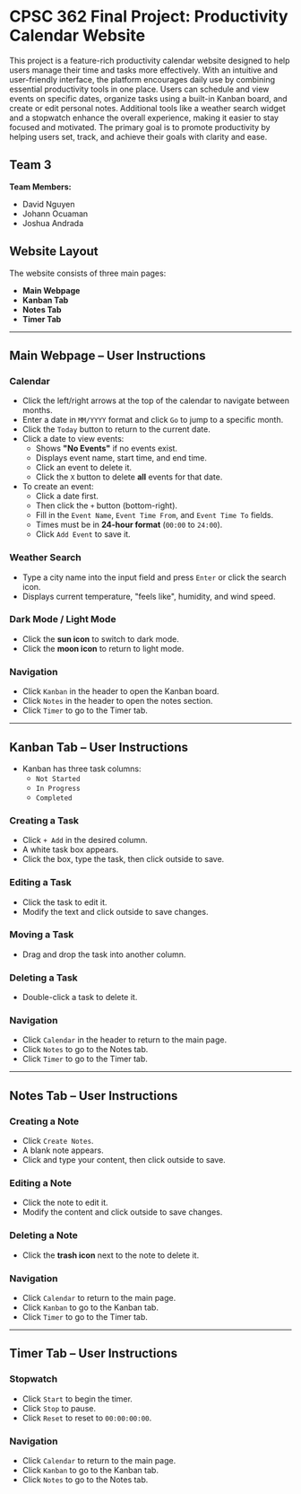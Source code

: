 # CPSC 362 Final Project: Productivity Calendar Website

This project is a feature-rich productivity calendar website designed to help users manage their time and tasks more effectively. With an intuitive and user-friendly interface, the platform encourages daily use by combining essential productivity tools in one place. Users can schedule and view events on specific dates, organize tasks using a built-in Kanban board, and create or edit personal notes. Additional tools like a weather search widget and a stopwatch enhance the overall experience, making it easier to stay focused and motivated. The primary goal is to promote productivity by helping users set, track, and achieve their goals with clarity and ease.

## Team 3

**Team Members:**
- David Nguyen  
- Johann Ocuaman  
- Joshua Andrada  

## Website Layout

The website consists of three main pages:
- **Main Webpage**
- **Kanban Tab**
- **Notes Tab**
- **Timer Tab**

---

## Main Webpage – User Instructions

### Calendar
- Click the left/right arrows at the top of the calendar to navigate between months.
- Enter a date in `MM/YYYY` format and click `Go` to jump to a specific month.
- Click the `Today` button to return to the current date.
- Click a date to view events:
  - Shows **"No Events"** if no events exist.
  - Displays event name, start time, and end time.
  - Click an event to delete it.
  - Click the `X` button to delete **all** events for that date.
- To create an event:
  - Click a date first.
  - Then click the `+` button (bottom-right).
  - Fill in the `Event Name`, `Event Time From`, and `Event Time To` fields.
  - Times must be in **24-hour format** (`00:00` to `24:00`).
  - Click `Add Event` to save it.

### Weather Search
- Type a city name into the input field and press `Enter` or click the search icon.
- Displays current temperature, "feels like", humidity, and wind speed.

### Dark Mode / Light Mode
- Click the **sun icon** to switch to dark mode.
- Click the **moon icon** to return to light mode.

### Navigation
- Click `Kanban` in the header to open the Kanban board.
- Click `Notes` in the header to open the notes section.
- Click `Timer` to go to the Timer tab.

---

## Kanban Tab – User Instructions

- Kanban has three task columns:
  - `Not Started`
  - `In Progress`
  - `Completed`

### Creating a Task
- Click `+ Add` in the desired column.
- A white task box appears.
- Click the box, type the task, then click outside to save.

### Editing a Task
- Click the task to edit it.
- Modify the text and click outside to save changes.

### Moving a Task
- Drag and drop the task into another column.

### Deleting a Task
- Double-click a task to delete it.

### Navigation
- Click `Calendar` in the header to return to the main page.
- Click `Notes` to go to the Notes tab.
- Click `Timer` to go to the Timer tab.

---

## Notes Tab – User Instructions

### Creating a Note
- Click `Create Notes`.
- A blank note appears.
- Click and type your content, then click outside to save.

### Editing a Note
- Click the note to edit it.
- Modify the content and click outside to save changes.

### Deleting a Note
- Click the **trash icon** next to the note to delete it.

### Navigation
- Click `Calendar` to return to the main page.
- Click `Kanban` to go to the Kanban tab.
- Click `Timer` to go to the Timer tab.

---

## Timer Tab – User Instructions

### Stopwatch
- Click `Start` to begin the timer.
- Click `Stop` to pause.
- Click `Reset` to reset to `00:00:00:00`.

### Navigation
- Click `Calendar` to return to the main page.
- Click `Kanban` to go to the Kanban tab.
- Click `Notes` to go to the Notes tab.